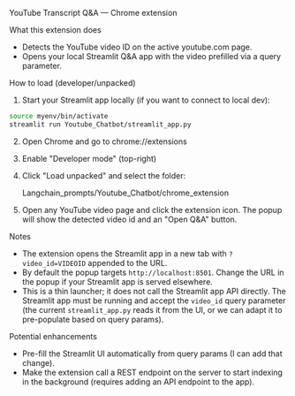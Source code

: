 YouTube Transcript Q&A — Chrome extension

What this extension does

- Detects the YouTube video ID on the active youtube.com page.
- Opens your local Streamlit Q&A app with the video prefilled via a query parameter.

How to load (developer/unpacked)

1. Start your Streamlit app locally (if you want to connect to local dev):

```bash
source myenv/bin/activate
streamlit run Youtube_Chatbot/streamlit_app.py
```

2. Open Chrome and go to chrome://extensions
3. Enable "Developer mode" (top-right)
4. Click "Load unpacked" and select the folder:

   Langchain_prompts/Youtube_Chatbot/chrome_extension

5. Open any YouTube video page and click the extension icon. The popup will show the detected video id and an "Open Q&A" button.

Notes

- The extension opens the Streamlit app in a new tab with `?video_id=VIDEOID` appended to the URL.
- By default the popup targets `http://localhost:8501`. Change the URL in the popup if your Streamlit app is served elsewhere.
- This is a thin launcher; it does not call the Streamlit app API directly. The Streamlit app must be running and accept the `video_id` query parameter (the current `streamlit_app.py` reads it from the UI, or we can adapt it to pre-populate based on query params).

Potential enhancements

- Pre-fill the Streamlit UI automatically from query params (I can add that change).
- Make the extension call a REST endpoint on the server to start indexing in the background (requires adding an API endpoint to the app).
